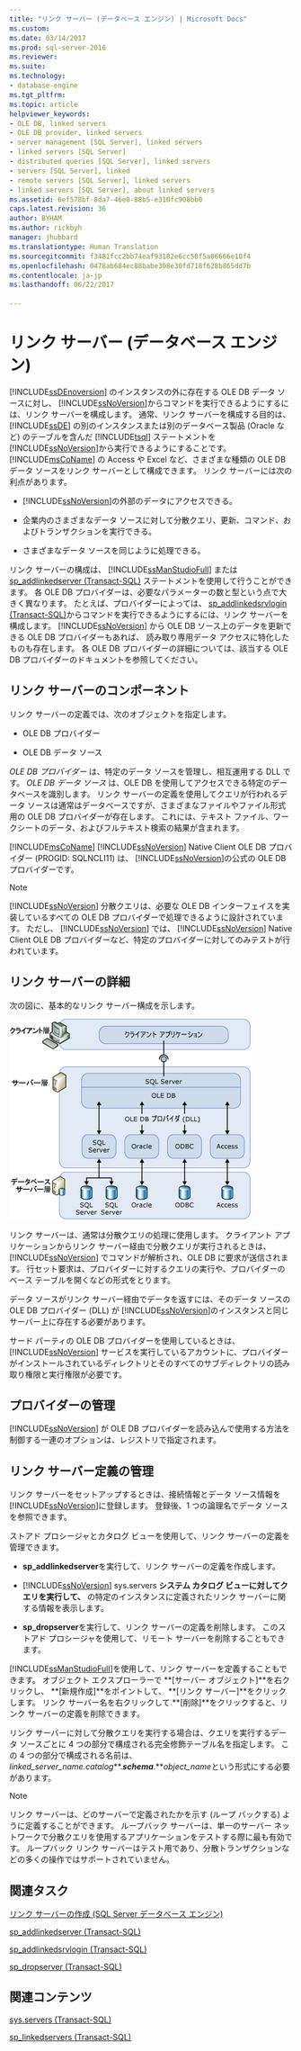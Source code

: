```yaml
---
title: "リンク サーバー (データベース エンジン) | Microsoft Docs"
ms.custom: 
ms.date: 03/14/2017
ms.prod: sql-server-2016
ms.reviewer: 
ms.suite: 
ms.technology:
- database-engine
ms.tgt_pltfrm: 
ms.topic: article
helpviewer_keywords:
- OLE DB, linked servers
- OLE DB provider, linked servers
- server management [SQL Server], linked servers
- linked servers [SQL Server]
- distributed queries [SQL Server], linked servers
- servers [SQL Server], linked
- remote servers [SQL Server], linked servers
- linked servers [SQL Server], about linked servers
ms.assetid: 6ef578bf-8da7-46e0-88b5-e310fc908bb0
caps.latest.revision: 36
author: BYHAM
ms.author: rickbyh
manager: jhubbard
ms.translationtype: Human Translation
ms.sourcegitcommit: f3481fcc2bb74eaf93182e6cc58f5a06666e10f4
ms.openlocfilehash: 0478ab684ec88babe308e30fd718f628b865dd7b
ms.contentlocale: ja-jp
ms.lasthandoff: 06/22/2017

---
```

# <a name="linked-servers-database-engine"></a>リンク サーバー (データベース エンジン)
  [!INCLUDE[ssDEnoversion](../../includes/ssdenoversion-md.md)] のインスタンスの外に存在する OLE DB データ ソースに対し、 [!INCLUDE[ssNoVersion](../../includes/ssnoversion-md.md)]からコマンドを実行できるようにするには、リンク サーバーを構成します。 通常、リンク サーバーを構成する目的は、 [!INCLUDE[ssDE](../../includes/ssde-md.md)] の別のインスタンスまたは別のデータベース製品 (Oracle など) のテーブルを含んだ [!INCLUDE[tsql](../../includes/tsql-md.md)] ステートメントを [!INCLUDE[ssNoVersion](../../includes/ssnoversion-md.md)]から実行できるようにすることです。 [!INCLUDE[msCoName](../../includes/msconame-md.md)] の Access や Excel など、さまざまな種類の OLE DB データ ソースをリンク サーバーとして構成できます。 リンク サーバーには次の利点があります。  
  
-   [!INCLUDE[ssNoVersion](../../includes/ssnoversion-md.md)]の外部のデータにアクセスできる。  
  
-   企業内のさまざまなデータ ソースに対して分散クエリ、更新、コマンド、およびトランザクションを実行できる。  
  
-   さまざまなデータ ソースを同じように処理できる。  
  
 リンク サーバーの構成は、 [!INCLUDE[ssManStudioFull](../../includes/ssmanstudiofull-md.md)] または [sp_addlinkedserver &#40;Transact-SQL&#41;](../../relational-databases/system-stored-procedures/sp-addlinkedserver-transact-sql.md) ステートメントを使用して行うことができます。 各 OLE DB プロバイダーは、必要なパラメーターの数と型という点で大きく異なります。 たとえば、プロバイダーによっては、 [sp_addlinkedsrvlogin &#40;Transact-SQL&#41;](../../relational-databases/system-stored-procedures/sp-addlinkedsrvlogin-transact-sql.md)からコマンドを実行できるようにするには、リンク サーバーを構成します。 [!INCLUDE[ssNoVersion](../../includes/ssnoversion-md.md)] から OLE DB ソース上のデータを更新できる OLE DB プロバイダーもあれば、 読み取り専用データ アクセスに特化したものも存在します。 各 OLE DB プロバイダーの詳細については、該当する OLE DB プロバイダーのドキュメントを参照してください。  
  
## <a name="linked-server-components"></a>リンク サーバーのコンポーネント  
 リンク サーバーの定義では、次のオブジェクトを指定します。  
  
-   OLE DB プロバイダー  
  
-   OLE DB データ ソース  
  
 *OLE DB プロバイダー* は、特定のデータ ソースを管理し、相互運用する DLL です。 *OLE DB データ ソース* は、OLE DB を使用してアクセスできる特定のデータベースを識別します。 リンク サーバーの定義を使用してクエリが行われるデータ ソースは通常はデータベースですが、さまざまなファイルやファイル形式用の OLE DB プロバイダーが存在します。 これには、テキスト ファイル、ワークシートのデータ、およびフルテキスト検索の結果が含まれます。  
  
 [!INCLUDE[msCoName](../../includes/msconame-md.md)] [!INCLUDE[ssNoVersion](../../includes/ssnoversion-md.md)] Native Client OLE DB プロバイダー (PROGID: SQLNCLI11) は、 [!INCLUDE[ssNoVersion](../../includes/ssnoversion-md.md)]の公式の OLE DB プロバイダーです。  
  
> [!NOTE]  
>  [!INCLUDE[ssNoVersion](../../includes/ssnoversion-md.md)] 分散クエリは、必要な OLE DB インターフェイスを実装しているすべての OLE DB プロバイダーで処理できるように設計されています。 ただし、 [!INCLUDE[ssNoVersion](../../includes/ssnoversion-md.md)] では、 [!INCLUDE[ssNoVersion](../../includes/ssnoversion-md.md)] Native Client OLE DB プロバイダーなど、特定のプロバイダーに対してのみテストが行われています。  
  
## <a name="linked-server-details"></a>リンク サーバーの詳細  
 次の図に、基本的なリンク サーバー構成を示します。  
  
 ![クライアント層、サーバー層、およびデータベース サーバー層](../../relational-databases/linked-servers/media/lsvr.gif "クライアント層、サーバー層、およびデータベース サーバー層")  
  
 リンク サーバーは、通常は分散クエリの処理に使用します。 クライアント アプリケーションからリンク サーバー経由で分散クエリが実行されるときは、 [!INCLUDE[ssNoVersion](../../includes/ssnoversion-md.md)] でコマンドが解析され、OLE DB に要求が送信されます。 行セット要求は、プロバイダーに対するクエリの実行や、プロバイダーのベース テーブルを開くなどの形式をとります。  
  
 データ ソースがリンク サーバー経由でデータを返すには、そのデータ ソースの OLE DB プロバイダー (DLL) が [!INCLUDE[ssNoVersion](../../includes/ssnoversion-md.md)]のインスタンスと同じサーバー上に存在する必要があります。  
  
 サード パーティの OLE DB プロバイダーを使用しているときは、 [!INCLUDE[ssNoVersion](../../includes/ssnoversion-md.md)] サービスを実行しているアカウントに、プロバイダーがインストールされているディレクトリとそのすべてのサブディレクトリの読み取り権限と実行権限が必要です。  
  
## <a name="managing-providers"></a>プロバイダーの管理  
 [!INCLUDE[ssNoVersion](../../includes/ssnoversion-md.md)] が OLE DB プロバイダーを読み込んで使用する方法を制御する一連のオプションは、レジストリで指定されます。  
  
## <a name="managing-linked-server-definitions"></a>リンク サーバー定義の管理  
 リンク サーバーをセットアップするときは、接続情報とデータ ソース情報を [!INCLUDE[ssNoVersion](../../includes/ssnoversion-md.md)]に登録します。 登録後、1 つの論理名でデータ ソースを参照できます。  
  
 ストアド プロシージャとカタログ ビューを使用して、リンク サーバーの定義を管理できます。  
  
-   **sp_addlinkedserver**を実行して、リンク サーバーの定義を作成します。  
  
-   [!INCLUDE[ssNoVersion](../../includes/ssnoversion-md.md)] sys.servers **システム カタログ ビューに対してクエリを実行して、** の特定のインスタンスに定義されたリンク サーバーに関する情報を表示します。  
  
-   **sp_dropserver**を実行して、リンク サーバーの定義を削除します。 このストアド プロシージャを使用して、リモート サーバーを削除することもできます。  
  
 [!INCLUDE[ssManStudioFull](../../includes/ssmanstudiofull-md.md)]を使用して、リンク サーバーを定義することもできます。 オブジェクト エクスプローラーで **[サーバー オブジェクト]**を右クリックし、 **[新規作成]**をポイントして、 **[リンク サーバー]**をクリックします。 リンク サーバー名を右クリックして **[削除]**をクリックすると、リンク サーバーの定義を削除できます。  
  
 リンク サーバーに対して分散クエリを実行する場合は、クエリを実行するデータ ソースごとに 4 つの部分で構成される完全修飾テーブル名を指定します。 この 4 つの部分で構成される名前は、 *linked_server_name.catalog***.***schema***.***object_name*という形式にする必要があります。  
  
> [!NOTE]  
>  リンク サーバーは、どのサーバーで定義されたかを示す (ループ バックする) ように定義することができます。 ループバック サーバーは、単一のサーバー ネットワークで分散クエリを使用するアプリケーションをテストする際に最も有効です。 ループバック リンク サーバーはテスト用であり、分散トランザクションなどの多くの操作ではサポートされていません。  
  
## <a name="related-tasks"></a>関連タスク  
 [リンク サーバーの作成 &#40;SQL Server データベース エンジン&#41;](../../relational-databases/linked-servers/create-linked-servers-sql-server-database-engine.md)  
  
 [sp_addlinkedserver &#40;Transact-SQL&#41;](../../relational-databases/system-stored-procedures/sp-addlinkedserver-transact-sql.md)  
  
 [sp_addlinkedsrvlogin &#40;Transact-SQL&#41;](../../relational-databases/system-stored-procedures/sp-addlinkedsrvlogin-transact-sql.md)  
  
 [sp_dropserver &#40;Transact-SQL&#41;](../../relational-databases/system-stored-procedures/sp-dropserver-transact-sql.md)  
  
## <a name="related-content"></a>関連コンテンツ  
 [sys.servers &#40;Transact-SQL&#41;](../../relational-databases/system-catalog-views/sys-servers-transact-sql.md)  
  
 [sp_linkedservers &#40;Transact-SQL&#41;](../../relational-databases/system-stored-procedures/sp-linkedservers-transact-sql.md)  
  
  
